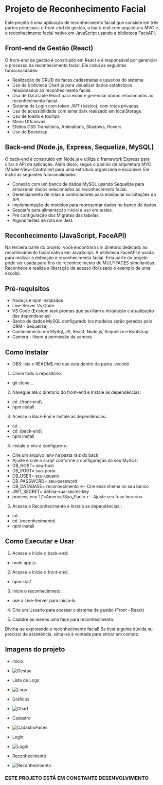 # Projeto de Reconhecimento Facial

Este projeto é uma aplicação de reconhecimento facial que consiste em três partes principais: o front-end de gestão, o back-end com arquitetura MVC e o reconhecimento facial nativo em JavaScript usando a biblioteca FaceAPI.

## Front-end de Gestão (React)

O front-end de gestão é construído em React e é responsável por gerenciar o processo de reconhecimento facial. Ele inclui as seguintes funcionalidades:

- Realização de CRUD de faces cadastradas e usuarios do sistema.
- Uso da biblioteca Chart.js para visualizar dados estatísticos relacionados ao reconhecimento facial.
- Uso de DataTable React para exibir e gerenciar dados relacionados ao reconhecimento facial.
- Sistema de Login com token JWT (básico), com rotas privadas.
- Uso de acessibilidade com tema dark realizado em localStorage.
- Uso de toasts e tooltips
- Menu Offcanvas 
- Efeitos CSS Transitions, Animations, Shadows, Hovers
- Uso do Bootstrap

## Back-end (Node.js, Express, Sequelize, MySQL)

O back-end é construído em Node.js e utiliza o framework Express para criar a API da aplicação. Além disso, segue o padrão de arquitetura MVC (Model-View-Controller) para uma estrutura organizada e escalável. Ele inclui as seguintes funcionalidades:

- Conexão com um banco de dados MySQL usando Sequelize para armazenar dados relacionados ao reconhecimento facial.
- Gerenciamento de rotas e controladores para manipular solicitações da API.
- Implementação de modelos para representar dados no banco de dados.
- Seeder's para alimentação inicial e uso em testes.
- Pré configuração dos Migrates das tabelas.
- Alguns testes de rota em Jest. 

## Reconhecimento (JavaScript, FaceAPI)

Na terceira parte do projeto, você encontrará um diretório dedicado ao reconhecimento facial nativo em JavaScript. A biblioteca FaceAPI é usada para realizar a detecção e reconhecimento facial. Esta parte do projeto pode ser usada para fins de reconhecimento de MULTIFACES simultanêas. Reconhece e realiza a liberação de acesso (foi usado o exemplo de uma escola).

## Pré-requisitos

- Node.js e npm instalados
- Live-Server Vs Code
- VS Code (Existem task prontas que auxiliam a instalação e atualização das dependencias)
- Banco de dados MySQL configurado (os modelos serão gerados pelo ORM - Sequelize)
- Conhecimento em MySql, JS, React, Node.js, Sequelize e Bootstrap
- Camera - libere a permissão da camera

## Como Instalar

- OBS: leia o README.md que esta dentro da pasta .vscode

1. Clone todo o repositório:
- git clone ...

2. Navegue até o diretório do front-end e Instale as dependências:
- cd .\front-end\
- npm install

3. Acesse o Back-End e Instale as dependências::
- cd..
- cd .\back-end\
- npm install

4. Instale o env e configure-o:
- Crie um arquivo .env na pasta raiz do back
- Ajuste e cole o script conforme a configuração da seu MySQL:
- DB_HOST= seu-host
- DB_PORT= sua-porta
- DB_USER= seu-usuario
- DB_PASSWORD= seu-password
- DB_DATABASE= reconhecimento  <-- Crie esse shema no seu banco
- JWT_SECRET= defina-sua-secret-key
- process.env.TZ=America/Sao_Paulo <-- Ajuste seu fuso horario>

5. Acesse o Reconhecimento e Instale as dependências::
- cd..
- cd .\reconhecimento\
- npm install

## Como Executar e Usar

1. Acesse e Inicie o back-end:
- node app.js

2. Acesse e Inicie o front-end:
- npm start

3. Inicie o reconhecimneto:
- use o Live-Server para inicia-lo

4. Crie um Usuario para acessar o sistema de gestão (Front - React)

5. Cadatre ao menos uma face para reconhecimento.

Divirta-se explorando o reconhecimento facial! Se tiver alguma dúvida ou precisar de assistência, sinta-se à vontade para entrar em contato.

## Imagens do projeto

- Inicio
- ![Gestao](./Gestao.png)

- Lista de Logs
- ![Logs](./Logs.png)

- Gráficos
- ![Chart](./Chart.png)

- Cadastro
- ![CadastroFaces](./CadastroFaces.png)

- Login
- ![Login](./Login.png)

- Reconhecimento
- ![Reconhecimento](./Reconhecimento.png)

### ESTE PROJETO ESTÁ EM CONSTANTE DESENVOLVIMENTO